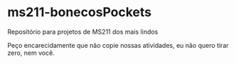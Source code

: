 # ms211-bonecosPockets
Repositório para projetos de MS211 dos mais lindos 

Peço encarecidamente que não copie nossas atividades, eu não quero tirar zero, nem você.
